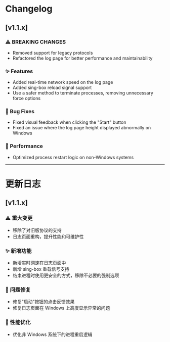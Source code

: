 # Changelog

## [v1.1.x]

### ⚠ BREAKING CHANGES
- Removed support for legacy protocols
- Refactored the log page for better performance and maintainability

### ✨ Features 
- Added real-time network speed on the log page
- Added sing-box reload signal support
- Use a safer method to terminate processes, removing unnecessary force options

### 🐛 Bug Fixes
- Fixed visual feedback when clicking the "Start" button
- Fixed an issue where the log page height displayed abnormally on Windows

### 🔨 Performance
- Optimized process restart logic on non-Windows systems

---

# 更新日志

## [v1.1.x]

### ⚠ 重大变更
- 移除了对旧版协议的支持
- 日志页面重构，提升性能和可维护性

### ✨ 新增功能
- 新增实时网速在日志页面中
- 新增 sing-box 重载信号支持
- 结束进程时使用更安全的方式，移除不必要的强制选项

### 🐛 问题修复
- 修复"启动"按钮的点击反馈效果
- 修复日志页面在 Windows 上高度显示异常的问题

### 🔨 性能优化
- 优化非 Windows 系统下的进程重启逻辑
